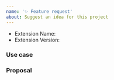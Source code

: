 ```yaml
---
name: '✨ Feature request'
about: Suggest an idea for this project
---
```


<!--
  🚨 Your issue will be CLOSED if:
   - This template is removed
   - Parts of this template are removed
-->

- Extension Name: <!-- the plugin(s) this issue is about -->
- Extension Version:

### Use case

### Proposal
